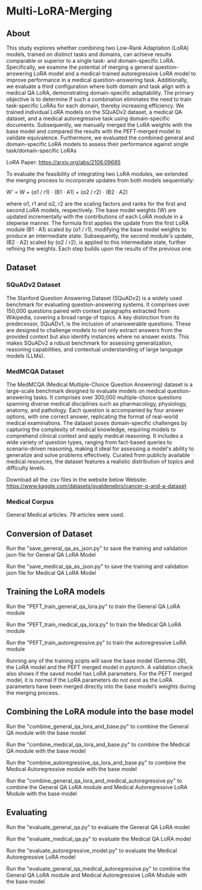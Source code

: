 # Multi-LoRA-Merging
## About
This study explores whether combining two Low-Rank Adaptation (LoRA) models, trained on distinct tasks and domains, can achieve results comparable or superior to a single task- and domain-specific LoRA. Specifically, we examine the potential of merging a general question-answering LoRA model and a medical-trained autoregressive LoRA model to improve performance in a medical question-answering task. Additionally, we evaluate a third configuration where both domain and task align with a medical QA LoRA, demonstrating domain-specific adaptability. The primary objective is to determine if such a combination eliminates the need to train task-specific LoRAs for each domain, thereby increasing efficiency. We trained individual LoRA models on the SQuADv2 dataset, a medical QA dataset, and a medical autoregressive task using domain-specific documents. Subsequently, we manually merged the LoRA weights with the base model and compared the results with the PEFT-merged model to validate equivalence. Furthermore, we evaluated the combined general and domain-specific LoRA models to assess their performance against single task/domain-specific LoRAs

LoRA Paper: https://arxiv.org/abs/2106.09685

To evaluate the feasibility of integrating two LoRA modules, we extended the merging process to incorporate updates from both models sequentially: 

W' = W + (α1 / r1) ⋅ (B1 ⋅ A1) + (α2 / r2) ⋅ (B2 ⋅ A2)

where α1, r1 and α2, r2 are the scaling factors and ranks for the first and second LoRA models, respectively. The base model weights (W) are updated incrementally with the contributions of each LoRA module in a stepwise manner. The formula first applies the update from the first LoRA module (B1 ⋅ A1) scaled by (α1 / r1), modifying the base model weights to produce an intermediate state. Subsequently, the second module's update, (B2 ⋅ A2) scaled by (α2 / r2), is applied to this intermediate state, further refining the weights. Each step builds upon the results of the previous one.


## Dataset
### SQuADv2 Dataset
The Stanford Question Answering Dataset (SQuADv2) is a widely used benchmark for evaluating question-answering systems. It comprises over 150,000 questions paired with context paragraphs extracted from Wikipedia, covering a broad range of topics. A key distinction from its predecessor, SQuADv1, is the inclusion of unanswerable questions. These are designed to challenge models to not only extract answers from the provided context but also identify instances where no answer exists. This makes SQuADv2 a robust benchmark for assessing generalization, reasoning capabilities, and contextual understanding of large language models (LLMs). 

### MedMCQA Dataset
The MedMCQA (Medical Multiple-Choice Question Answering) dataset is a large-scale benchmark designed to evaluate models on medical question-answering tasks. It comprises over 300,000 multiple-choice questions spanning diverse medical disciplines such as pharmacology, physiology, anatomy, and pathology. Each question is accompanied by four answer options, with one correct answer, replicating the format of real-world medical examinations. The dataset poses domain-specific challenges by capturing the complexity of medical knowledge, requiring models to comprehend clinical context and apply medical reasoning. It includes a wide variety of question types, ranging from fact-based queries to scenario-driven reasoning, making it ideal for assessing a model's ability to generalize and solve problems effectively. Curated from publicly available medical resources, the dataset features a realistic distribution of topics and difficulty levels. 

Download all the .csv files in the website below
Website: https://www.kaggle.com/datasets/gvaldenebro/cancer-q-and-a-dataset

### Medical Corpus
General Medical articles. 79 articles were used.

## Conversion of Dataset
Run the "save_general_qa_as_json.py" to save the training and validation json file for General QA LoRA Model

Run the "save_medical_qa_as_json.py" to save the training and validation json file for Medical QA LoRA Model

## Training the LoRA models
Run the "PEFT_train_general_qa_lora.py" to train the General QA LoRA module

Run the "PEFT_train_medical_qa_lora.py" to train the Medical QA LoRA module

Run the "PEFT_train_autoregressive.py" to train the autoregressive LoRA module

Running any of the training scipts will save the base model (Gemma-2B), the LoRA model and the PEFT merged model in pytorch. A validation check also shows if the saved model has LoRA parameters. For the PEFT merged model, it is normal if the LoRA parameters do not exist as the LoRA parameters have been merged directly into the base model’s weights during the merging process.

## Combining the LoRA module into the base model
Run the "combine_general_qa_lora_and_base.py" to combine the General QA module with the base model

Run the "combine_medical_qa_lora_and_base.py" to combine the Medical QA module with the base model

Run the "combine_autoregressive_qa_lora_and_base.py" to combine the Medical Autoregressive module with the base model

Run the "combine_general_qa_lora_and_medical_autoregressive.py" to combine the General QA LoRA module and Medical Autoregressive LoRA Module with the base model

## Evaluating
Run the "evaluate_general_qa.py" to evaluate the General QA LoRA model

Run the "evaluate_medical_qa.py" to evaluate the Medical QA LoRA model

Run the "evaluate_autoregressive_model.py" to evaluate the Medical Autoregressive LoRA model

Run the "evaluate_general_qa_medical_autoregressive.py" to combine the General QA LoRA module and Medical Autoregressive LoRA Module with the base model
